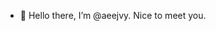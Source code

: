 - 👋 Hello there, I’m @aeejvy. Nice to meet you.

<!---
aeejvy/aeejvy is a ✨ special ✨ repository because its `README.md` (this file) appears on your GitHub profile.
You can click the Preview link to take a look at your changes.
--->

